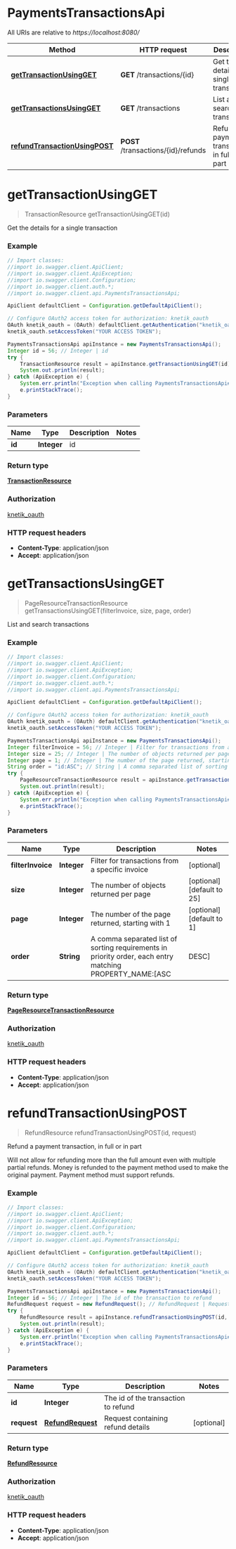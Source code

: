# PaymentsTransactionsApi

All URIs are relative to *https://localhost:8080/*

Method | HTTP request | Description
------------- | ------------- | -------------
[**getTransactionUsingGET**](PaymentsTransactionsApi.md#getTransactionUsingGET) | **GET** /transactions/{id} | Get the details for a single transaction
[**getTransactionsUsingGET**](PaymentsTransactionsApi.md#getTransactionsUsingGET) | **GET** /transactions | List and search transactions
[**refundTransactionUsingPOST**](PaymentsTransactionsApi.md#refundTransactionUsingPOST) | **POST** /transactions/{id}/refunds | Refund a payment transaction, in full or in part


<a name="getTransactionUsingGET"></a>
# **getTransactionUsingGET**
> TransactionResource getTransactionUsingGET(id)

Get the details for a single transaction

### Example
```java
// Import classes:
//import io.swagger.client.ApiClient;
//import io.swagger.client.ApiException;
//import io.swagger.client.Configuration;
//import io.swagger.client.auth.*;
//import io.swagger.client.api.PaymentsTransactionsApi;

ApiClient defaultClient = Configuration.getDefaultApiClient();

// Configure OAuth2 access token for authorization: knetik_oauth
OAuth knetik_oauth = (OAuth) defaultClient.getAuthentication("knetik_oauth");
knetik_oauth.setAccessToken("YOUR ACCESS TOKEN");

PaymentsTransactionsApi apiInstance = new PaymentsTransactionsApi();
Integer id = 56; // Integer | id
try {
    TransactionResource result = apiInstance.getTransactionUsingGET(id);
    System.out.println(result);
} catch (ApiException e) {
    System.err.println("Exception when calling PaymentsTransactionsApi#getTransactionUsingGET");
    e.printStackTrace();
}
```

### Parameters

Name | Type | Description  | Notes
------------- | ------------- | ------------- | -------------
 **id** | **Integer**| id |

### Return type

[**TransactionResource**](TransactionResource.md)

### Authorization

[knetik_oauth](../README.md#knetik_oauth)

### HTTP request headers

 - **Content-Type**: application/json
 - **Accept**: application/json

<a name="getTransactionsUsingGET"></a>
# **getTransactionsUsingGET**
> PageResourceTransactionResource getTransactionsUsingGET(filterInvoice, size, page, order)

List and search transactions

### Example
```java
// Import classes:
//import io.swagger.client.ApiClient;
//import io.swagger.client.ApiException;
//import io.swagger.client.Configuration;
//import io.swagger.client.auth.*;
//import io.swagger.client.api.PaymentsTransactionsApi;

ApiClient defaultClient = Configuration.getDefaultApiClient();

// Configure OAuth2 access token for authorization: knetik_oauth
OAuth knetik_oauth = (OAuth) defaultClient.getAuthentication("knetik_oauth");
knetik_oauth.setAccessToken("YOUR ACCESS TOKEN");

PaymentsTransactionsApi apiInstance = new PaymentsTransactionsApi();
Integer filterInvoice = 56; // Integer | Filter for transactions from a specific invoice
Integer size = 25; // Integer | The number of objects returned per page
Integer page = 1; // Integer | The number of the page returned, starting with 1
String order = "id:ASC"; // String | A comma separated list of sorting requirements in priority order, each entry matching PROPERTY_NAME:[ASC|DESC]
try {
    PageResourceTransactionResource result = apiInstance.getTransactionsUsingGET(filterInvoice, size, page, order);
    System.out.println(result);
} catch (ApiException e) {
    System.err.println("Exception when calling PaymentsTransactionsApi#getTransactionsUsingGET");
    e.printStackTrace();
}
```

### Parameters

Name | Type | Description  | Notes
------------- | ------------- | ------------- | -------------
 **filterInvoice** | **Integer**| Filter for transactions from a specific invoice | [optional]
 **size** | **Integer**| The number of objects returned per page | [optional] [default to 25]
 **page** | **Integer**| The number of the page returned, starting with 1 | [optional] [default to 1]
 **order** | **String**| A comma separated list of sorting requirements in priority order, each entry matching PROPERTY_NAME:[ASC|DESC] | [optional] [default to id:ASC]

### Return type

[**PageResourceTransactionResource**](PageResourceTransactionResource.md)

### Authorization

[knetik_oauth](../README.md#knetik_oauth)

### HTTP request headers

 - **Content-Type**: application/json
 - **Accept**: application/json

<a name="refundTransactionUsingPOST"></a>
# **refundTransactionUsingPOST**
> RefundResource refundTransactionUsingPOST(id, request)

Refund a payment transaction, in full or in part

Will not allow for refunding more than the full amount even with multiple partial refunds. Money is refunded to the payment method used to make the original payment. Payment method must support refunds.

### Example
```java
// Import classes:
//import io.swagger.client.ApiClient;
//import io.swagger.client.ApiException;
//import io.swagger.client.Configuration;
//import io.swagger.client.auth.*;
//import io.swagger.client.api.PaymentsTransactionsApi;

ApiClient defaultClient = Configuration.getDefaultApiClient();

// Configure OAuth2 access token for authorization: knetik_oauth
OAuth knetik_oauth = (OAuth) defaultClient.getAuthentication("knetik_oauth");
knetik_oauth.setAccessToken("YOUR ACCESS TOKEN");

PaymentsTransactionsApi apiInstance = new PaymentsTransactionsApi();
Integer id = 56; // Integer | The id of the transaction to refund
RefundRequest request = new RefundRequest(); // RefundRequest | Request containing refund details
try {
    RefundResource result = apiInstance.refundTransactionUsingPOST(id, request);
    System.out.println(result);
} catch (ApiException e) {
    System.err.println("Exception when calling PaymentsTransactionsApi#refundTransactionUsingPOST");
    e.printStackTrace();
}
```

### Parameters

Name | Type | Description  | Notes
------------- | ------------- | ------------- | -------------
 **id** | **Integer**| The id of the transaction to refund |
 **request** | [**RefundRequest**](RefundRequest.md)| Request containing refund details | [optional]

### Return type

[**RefundResource**](RefundResource.md)

### Authorization

[knetik_oauth](../README.md#knetik_oauth)

### HTTP request headers

 - **Content-Type**: application/json
 - **Accept**: application/json

